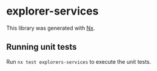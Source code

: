 # explorer-services

This library was generated with [Nx](https://nx.dev).

## Running unit tests

Run `nx test explorers-services` to execute the unit tests.
